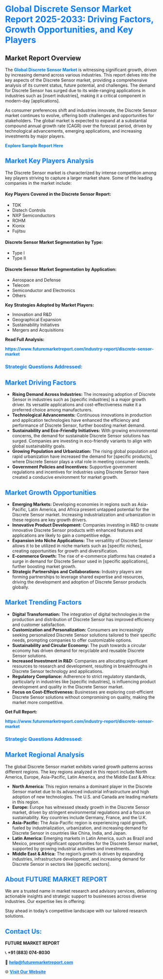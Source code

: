 <h1 style="color: #007BFF;">Global Discrete Sensor Market Report 2025-2033: Driving Factors, Growth Opportunities, and Key Players</h1>

<section id="overview">
<h2>Market Report Overview</h2>
<p>The <a href="https://www.futuremarketreport.com/industry-report/discrete-sensor-market" style="color: #007BFF; text-decoration: none;"><strong>Global Discrete Sensor Market</strong></a> is witnessing significant growth, driven by increasing demand across various industries. This report delves into the key aspects of the Discrete Sensor market, providing a comprehensive analysis of its current status, future potential, and challenges. The demand for Discrete Sensor has surged due to its wide-ranging applications in industries such as [insert industries], making it a critical component in modern-day [applications].</p>
<p>As consumer preferences shift and industries innovate, the Discrete Sensor market continues to evolve, offering both challenges and opportunities for stakeholders. The global market is expected to expand at a substantial compound annual growth rate (CAGR) over the forecast period, driven by technological advancements, emerging applications, and increasing investments by major players.</p>
</section>

<section id="overview">
<p><a href="https://www.futuremarketreport.com/request-sample/reportId=84212" style="color: #007BFF; text-decoration: none;"><strong>Explore Sample Report Here</strong></a></p>
</section>

<section id="key-players">
<h2 style="color: #007BFF;">Market Key Players Analysis</h2>
<p>The Discrete Sensor market is characterized by intense competition among key players striving to capture a larger market share. Some of the leading companies in the market include:</p>
<h4>Key Players Covered in the Discrete Sensor Report:</h4>
<ul><li>TDK</li><li>Distech Controls</li><li>NXP Semiconductors</li><li>ROHM</li><li>Kionix</li><li>Fujitsu</li></ul>
<h4>Discrete Sensor Market Segmentation by Type:</h4>
<ul><li>Type I</li><li>Type II</li></ul>

<h4>Discrete Sensor Market Segmentation by Application:</h4>
<ul><li>Aerospace and Defense</li><li>Telecom</li><li>Semiconductor and Electronics</li><li>Others</li></ul>
<p><strong>Key Strategies Adopted by Market Players:</strong></p>
<ul>
<li>Innovation and R&D</li>
<li>Geographical Expansion</li>
<li>Sustainability Initiatives</li>
<li>Mergers and Acquisitions</li>
</ul>
</section>

<section>
<p><strong>Read Full Analysis: </strong></p><a href="https://www.futuremarketreport.com/industry-report/discrete-sensor-market" style="color: #007BFF; text-decoration: none;"><strong>https://www.futuremarketreport.com/industry-report/discrete-sensor-market</strong></a>
<h3 style="color: #007BFF;">Strategic Questions Addressed:</h3>
</section>

<section id="driving-factors">
<h2 style="color: #007BFF;">Market Driving Factors</h2>
<ul>
<li><strong>Rising Demand Across Industries:</strong> The increasing adoption of Discrete Sensor in industries such as [specific industries] is a major growth driver. Its versatile applications and cost-effectiveness make it a preferred choice among manufacturers.</li>
<li><strong>Technological Advancements:</strong> Continuous innovations in production and application technologies have enhanced the efficiency and performance of Discrete Sensor, further boosting market demand.</li>
<li><strong>Sustainability and Eco-Friendly Initiatives:</strong> With growing environmental concerns, the demand for sustainable Discrete Sensor solutions has surged. Companies are investing in eco-friendly variants to align with global sustainability goals.</li>
<li><strong>Growing Population and Urbanization:</strong> The rising global population and rapid urbanization have increased the demand for [specific products], where Discrete Sensor plays a vital role in meeting consumer needs.</li>
<li><strong>Government Policies and Incentives:</strong> Supportive government regulations and incentives for industries using Discrete Sensor have created a conducive environment for market growth.</li>
</ul>
</section>

<section id="growth-opportunities">
<h2 style="color: #007BFF;">Market Growth Opportunities</h2>
<ul>
<li><strong>Emerging Markets:</strong> Developing economies in regions such as Asia-Pacific, Latin America, and Africa present untapped potential for the Discrete Sensor market. Increasing industrialization and urbanization in these regions are key growth drivers.</li>
<li><strong>Innovative Product Development:</strong> Companies investing in R&D to create innovative Discrete Sensor products with enhanced features and applications are likely to gain a competitive edge.</li>
<li><strong>Expansion into Niche Applications:</strong> The versatility of Discrete Sensor allows it to be utilized in niche markets such as [specific niches], creating opportunities for growth and diversification.</li>
<li><strong>E-commerce Growth:</strong> The rise of e-commerce platforms has created a surge in demand for Discrete Sensor used in [specific applications], further boosting market growth.</li>
<li><strong>Strategic Partnerships and Collaborations:</strong> Industry players are forming partnerships to leverage shared expertise and resources, driving the development and adoption of Discrete Sensor products globally.</li>
</ul>
</section>

<section id="trending-factors">
<h2 style="color: #007BFF;">Market Trending Factors</h2>
<ul>
<li><strong>Digital Transformation:</strong> The integration of digital technologies in the production and distribution of Discrete Sensor has improved efficiency and customer satisfaction.</li>
<li><strong>Customization and Personalization:</strong> Consumers are increasingly seeking personalized Discrete Sensor solutions tailored to their specific needs, prompting companies to offer customizable options.</li>
<li><strong>Sustainability and Circular Economy:</strong> The push towards a circular economy has driven demand for recyclable and reusable Discrete Sensor solutions.</li>
<li><strong>Increased Investment in R&D:</strong> Companies are allocating significant resources to research and development, resulting in breakthroughs in Discrete Sensor technology and applications.</li>
<li><strong>Regulatory Compliance:</strong> Adherence to strict regulatory standards, particularly in industries like [specific industries], is influencing product development and quality in the Discrete Sensor market.</li>
<li><strong>Focus on Cost-Effectiveness:</strong> Businesses are exploring cost-efficient Discrete Sensor solutions without compromising on quality, making the market more competitive.</li>
</ul>
</section>

<section>
<p><strong>Get Full Report: </strong></p><a href="https://www.futuremarketreport.com/industry-report/discrete-sensor-market" style="color: #007BFF; text-decoration: none;"><strong>https://www.futuremarketreport.com/industry-report/discrete-sensor-market</strong></a>
<h3 style="color: #007BFF;">Strategic Questions Addressed:</h3>
</section>


<section id="regional-analysis">
<h2 style="color: #007BFF;">Market Regional Analysis</h2>
<p>The global Discrete Sensor market exhibits varied growth patterns across different regions. The key regions analyzed in this report include North America, Europe, Asia-Pacific, Latin America, and the Middle East & Africa:</p>
<ul>
<li><strong>North America:</strong> This region remains a dominant player in the Discrete Sensor market due to its advanced industrial infrastructure and high adoption of new technologies. The U.S. and Canada are leading markets in this region.</li>
<li><strong>Europe:</strong> Europe has witnessed steady growth in the Discrete Sensor market, driven by stringent environmental regulations and a focus on sustainability. Key countries include Germany, France, and the U.K.</li>
<li><strong>Asia-Pacific:</strong> The Asia-Pacific region is experiencing rapid growth, fueled by industrialization, urbanization, and increasing demand for Discrete Sensor in countries like China, India, and Japan.</li>
<li><strong>Latin America:</strong> Emerging markets in Latin America, such as Brazil and Mexico, present significant opportunities for the Discrete Sensor market, supported by growing industrial activities and investments.</li>
<li><strong>Middle East & Africa:</strong> The region’s growth is driven by expanding industries, infrastructure development, and increasing demand for Discrete Sensor in sectors like [specific sectors].</li>
</ul>
</section>

<footer>
<h2 style="color: #007BFF;">About FUTURE MARKET REPORT</h2>
<p>We are a trusted name in market research and advisory services, delivering actionable insights and strategic support to businesses across diverse industries. Our expertise lies in offering:</p>

<p>Stay ahead in today’s competitive landscape with our tailored research solutions.</p>

<h2 style="color: #007BFF;">Contact Us:</h2>
<p><strong>FUTURE MARKET REPORT</strong></p>
<p>📞 <strong>+91 (883) 074-8030</strong></p>
<p>📧 <strong><a href="mailto:help@futuremarketreport.com" style="color: #007BFF;">help@futuremarketreport.com</a></strong></p>
<p>🌐 <strong><a href="https://www.futuremarketreport.com/" style="color: #007BFF;">Visit Our Website</a></strong></p>
</footer>